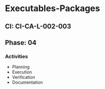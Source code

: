 # Executables-Packages

## CI: CI-CA-L-002-003
## Phase: 04

### Activities
- Planning
- Execution
- Verification
- Documentation
